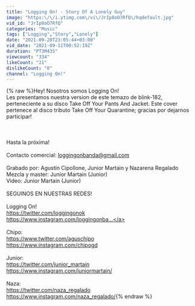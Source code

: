 ```yaml
---
title: "Logging On! - Story Of A Lonely Guy"
image: "https:\/\/i.ytimg.com\/vi\/JrIp8oO7RfQ\/hqdefault.jpg"
vid_id: "JrIp8oO7RfQ"
categories: "Music"
tags: ["Logging","Story","Lonely"]
date: "2021-09-28T23:05:44+03:00"
vid_date: "2021-09-11T00:52:19Z"
duration: "PT3M43S"
viewcount: "334"
likeCount: "21"
dislikeCount: "0"
channel: "Logging On!"
---
```

{% raw %}Hey! Nosotros somos Logging On!<br />Les presentamos nuestra version de este temazo de blink-182, perteneciente a su disco Take Off Your Pants And Jacket. Este cover pertenece al disco tributo Take Off Your Quarantine; gracias por dejarnos participar!<br /><br /><br /><br />Hasta la próxima!<br /><br />Contacto comercial: loggingonbanda@gmail.com<br /><br />Grabado por: Agustín Cipollone, Junior Martain y Nazarena Regalado<br />Mezcla y master: Junior Martain (Junior)<br />Video: Junior Martain (Junior)<br /><br />SEGUINOS EN NUESTRAS REDES!<br /><br />Logging On!<br /><a rel="nofollow" target="blank" href="https://twitter.com/loggingonok">https://twitter.com/loggingonok</a><br /><a rel="nofollow" target="blank" href="https://www.instagram.com/loggingonba...">https://www.instagram.com/loggingonba...</a><br /><br />Chipo:<br /><a rel="nofollow" target="blank" href="https://www.twitter.com/aguschipo">https://www.twitter.com/aguschipo</a><br /><a rel="nofollow" target="blank" href="https://www.instagram.com/chipogd">https://www.instagram.com/chipogd</a><br /><br />Junior:<br /><a rel="nofollow" target="blank" href="https://twitter.com/junior_martain">https://twitter.com/junior_martain</a><br /><a rel="nofollow" target="blank" href="https://www.instagram.com/juniormartain/">https://www.instagram.com/juniormartain/</a><br /><br />Naza:<br /><a rel="nofollow" target="blank" href="https://twitter.com/naza_regalado">https://twitter.com/naza_regalado</a><br /><a rel="nofollow" target="blank" href="https://www.instagram.com/naza_regalado/">https://www.instagram.com/naza_regalado/</a>{% endraw %}
